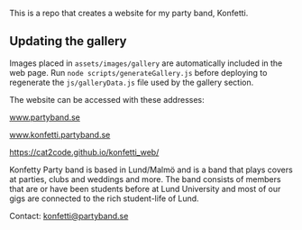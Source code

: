 This is a repo that creates a website for my party band, Konfetti. 

## Updating the gallery

Images placed in `assets/images/gallery` are automatically included in the web
page. Run `node scripts/generateGallery.js` before deploying to regenerate the
`js/galleryData.js` file used by the gallery section.

The website can be accessed with these addresses:

www.partyband.se

www.konfetti.partyband.se

https://cat2code.github.io/konfetti_web/

Konfetty Party band is based in Lund/Malmö and is a band that plays covers at parties, clubs and weddings and more. 
The band consists of members that are or have been students before at Lund University and most of our gigs are connected to the rich student-life of Lund.



Contact: konfetti@partyband.se
